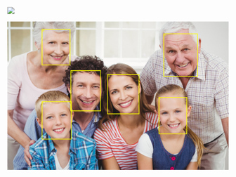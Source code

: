 ![](https://github.com/ahmadrezabaqerzade/age-estimation/blob/main/images/download%20(2).png)

![](https://github.com/ahmadrezabaqerzade/age-estimation/blob/main/images/download%20(3).png)



